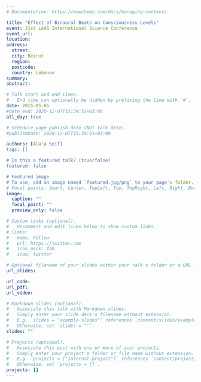 ```yaml
---
# Documentation: https://wowchemy.com/docs/managing-content/

title: "Effect of Binaural Beats on Consciousness Levels"
event: 21st LAAS International Science Conference
event_url:
location:
address:
  street:
  city: Beirut
  region:
  postcode:
  country: Lebanon
summary:
abstract:

# Talk start and end times.
#   End time can optionally be hidden by prefixing the line with `#`.
date: 2015-05-05
#date_end: 2020-12-07T15:34:51+03:00
all_day: true

# Schedule page publish date (NOT talk date).
#publishDate: 2020-12-07T15:34:51+03:00

authors: [Ala'a Seif]
tags: []

# Is this a featured talk? (true/false)
featured: false

# Featured image
# To use, add an image named `featured.jpg/png` to your page's folder. 
# Focal points: Smart, Center, TopLeft, Top, TopRight, Left, Right, BottomLeft, Bottom, BottomRight.
image:
  caption: ""
  focal_point: ""
  preview_only: false

# Custom links (optional).
#   Uncomment and edit lines below to show custom links.
# links:
# - name: Follow
#   url: https://twitter.com
#   icon_pack: fab
#   icon: twitter

# Optional filename of your slides within your talk's folder or a URL.
url_slides:

url_code:
url_pdf:
url_video:

# Markdown Slides (optional).
#   Associate this talk with Markdown slides.
#   Simply enter your slide deck's filename without extension.
#   E.g. `slides = "example-slides"` references `content/slides/example-slides.md`.
#   Otherwise, set `slides = ""`.
slides: ""

# Projects (optional).
#   Associate this post with one or more of your projects.
#   Simply enter your project's folder or file name without extension.
#   E.g. `projects = ["internal-project"]` references `content/project/deep-learning/index.md`.
#   Otherwise, set `projects = []`.
projects: []
---
```

